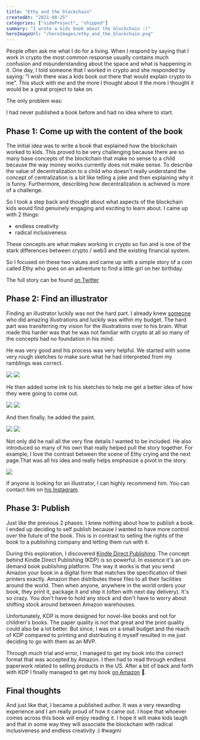 ```yaml
---
title: "Ethy and the blockchain"
createdAt: "2021-08-25"
categories: ["sideProject", "shipped"]
summary: "I wrote a kids book about the blockchain :)"
heroImageUrl: "/heroImages/ethy_and_the_blockchain.png"
---
```


People often ask me what I do for a living. When I respond by saying that I work in crypto the most common response usually contains much confusion and misunderstanding about the space and what is happening in it. One day, I told someone that I worked in crypto and she responded by saying: "I wish there was a kids book out there that would explain crypto to me". This stuck with me and the more I thought about it the more I thought it would be a great project to take on.

The only problem was:

I had never published a book before and had no idea where to start.

## Phase 1: Come up with the content of the book

The initial idea was to write a book that explained how the blockchain worked to kids. This proved to be very challenging because there are so many base concepts of the blockchain that make no sense to a child because the way money works currently does not make sense. To describe the value of decentralization to a child who doesn't really understand the concept of centralization is a bit like telling a joke and then explaining why it is funny. Furthermore, describing how decentralization is achieved is more of a challenge.

So I took a step back and thought about what aspects of the blockchain kids would find genuinely engaging and exciting to learn about. I came up with 2 things:

- endless creativity
- radical inclusiveness

These concepts are what makes working in crypto so fun and is one of the stark differences between crypto / web3 and the existing financial system.

So I focused on these two values and came up with a simple story of a coin called Ethy who goes on an adventure to find a little girl on her birthday.

The full story can be found [on Twitter](https://twitter.com/wilhelmvdwalt/status/1430493810019209217)

## Phase 2: Find an illustrator

Finding an illustrator luckily was not the hard part. I already knew [someone](https://www.instagram.com/jackseymourillustration) who did amazing illustrations and luckily was within my budget. The hard part was transferring my vision for the illustrations over to his brain. What made this harder was that he was not familiar with crypto at all so many of the concepts had no foundation in his mind.

He was very good and his process was very helpful. We started with some very rough sketches to make sure what he had interpreted from my ramblings was correct.

![](/blog_resources/ethy_and_the_blockchain/just_chilling_sketches.png)
![](/blog_resources/ethy_and_the_blockchain/unicorn_flying_sketch.png)

He then added some ink to his sketches to help me get a better idea of how they were going to come out.

![](/blog_resources/ethy_and_the_blockchain/house_scene_ink.png)
![](/blog_resources/ethy_and_the_blockchain/unicorn_flying_ink.png)

And then finally, he added the paint.

![](/blog_resources/ethy_and_the_blockchain/ethy_chilling_paint.png)
![](/blog_resources/ethy_and_the_blockchain/flying_unicorn_paint.png)

Not only did he nail all the very fine details I wanted to be included. He also introduced so many of his own that really helped pull the story together. For example, I love the contrast between the scene of Ethy crying and the next page.That was all his idea and really helps emphasize a pivot in the story.

![](/blog_resources/ethy_and_the_blockchain/ethy_crying_and_unicorn.png)

If anyone is looking for an illustrator, I can highly recommend him. You can contact him on [his Instagram](https://www.instagram.com/jackseymourillustration).

## Phase 3: Publish

Just like the previous 2 phases. I knew nothing about how to publish a book. I ended up deciding to self publish because I wanted to have more control over the future of the book. This is in contrast to selling the rights of the book to a publishing company and letting them run with it.

During this exploration, I discovered [Kindle Direct Publishing](https://kdp.amazon.com/en_US/). The concept behind Kindle Direct Publishing (KDP) is so powerful. In essence it's an on-demand book publishing platform. The way it works is that you send Amazon your book in a digital form that matches the specification of their printers exactly. Amazon then distributes these files to all their facilities around the world. Then when anyone, anywhere in the world orders your book, they print it, package it and ship it (often with next day delivery). It's so crazy. You don't have to hold any stock and don't have to worry about shifting stock around between Amazon warehouses.

Unfortunately, KDP is more designed for novel-like books and not for children's books. The paper quality is not that great and the print quality could also be a lot better. But since, I was on a small budget and the reach of KDP compared to printing and distributing it myself resulted in me just deciding to go with them as an MVP.

Through much trial and error, I managed to get my book into the correct format that was accepted by Amazon. I then had to read through endless paperwork related to selling products in the US. After a bit of back and forth with KDP I finally managed to get my book [on Amazon](https://www.amazon.com/Ethy-blockchain-wilhelmvdwalt/dp/B099ZPJKW1) 🎉.

## Final thoughts

And just like that, I became a published author. It was a very rewarding experience and I am really proud of how it came out. I hope that whoever comes across this book will enjoy reading it. I hope it will make kids laugh and that in some way they will associate the blockchain with radical inclusiveness and endless creativity :) #wagmi
